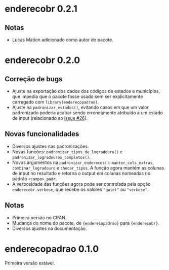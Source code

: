 # enderecobr 0.2.1

## Notas

- Lucas Mation adicionado como autor do pacote.

# enderecobr 0.2.0

## Correção de bugs

- Ajuste na exportação dos dados dos códigos de estados e municípios, que
impedia que o pacote fosse usado sem ser explicitamente carregado com
`library(enderecopadrao)`.
- Ajuste na `padronizar_estados()`, evitando casos em que um valor padronizado
  poderia acabar sendo erroneamente atribuído a um estado de input (relacionado
  ao [issue #26](https://github.com/ipeaGIT/enderecobr/issues/26)).

## Novas funcionalidades

- Diversos ajustes nas padronizações.
- Novas funções: `padronizar_tipos_de_logradouro()` e
  `padronizar_logradouros_completos()`.
- Novos argumentos na `padronizar_enderecos()`: `manter_cols_extras`,
  `combinar_logradouro` e `checar_tipos`. A função agora mantém as
  colunas de input no resultado e retorna o output em colunas nomeadas no padrão
  `<campo>_padr`.
- A verbosidade das funções agora pode ser controlada pela opção
  `enderecobr.verbose`, que recebe os valores `"quiet"` ou `"verbose"`.

## Notas

- Primeira versão no CRAN.
- Mudança do nome do pacote, de `{enderecopadrao}` para `{enderecobr}`.
- Diversos ajustes na documentação.

# enderecopadrao 0.1.0

Primeira versão estável.
